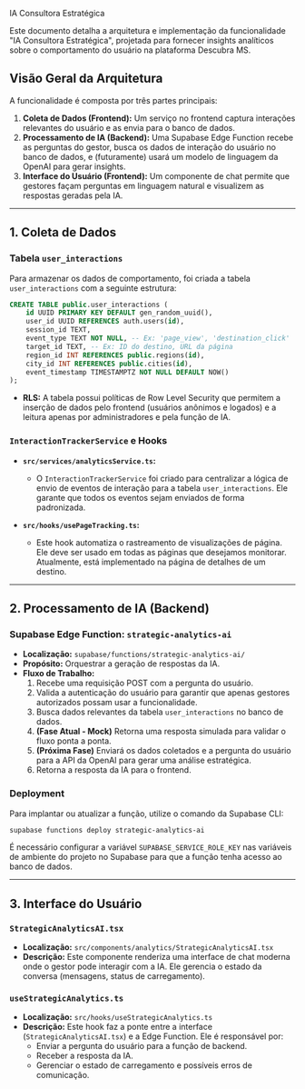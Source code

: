 IA Consultora Estratégica

Este documento detalha a arquitetura e implementação da funcionalidade "IA Consultora Estratégica", projetada para fornecer insights analíticos sobre o comportamento do usuário na plataforma Descubra MS.

## Visão Geral da Arquitetura

A funcionalidade é composta por três partes principais:

1.  **Coleta de Dados (Frontend):** Um serviço no frontend captura interações relevantes do usuário e as envia para o banco de dados.
2.  **Processamento de IA (Backend):** Uma Supabase Edge Function recebe as perguntas do gestor, busca os dados de interação do usuário no banco de dados, e (futuramente) usará um modelo de linguagem da OpenAI para gerar insights.
3.  **Interface do Usuário (Frontend):** Um componente de chat permite que gestores façam perguntas em linguagem natural e visualizem as respostas geradas pela IA.

---

## 1. Coleta de Dados

### Tabela `user_interactions`

Para armazenar os dados de comportamento, foi criada a tabela `user_interactions` com a seguinte estrutura:

```sql
CREATE TABLE public.user_interactions (
    id UUID PRIMARY KEY DEFAULT gen_random_uuid(),
    user_id UUID REFERENCES auth.users(id),
    session_id TEXT,
    event_type TEXT NOT NULL, -- Ex: 'page_view', 'destination_click'
    target_id TEXT, -- Ex: ID do destino, URL da página
    region_id INT REFERENCES public.regions(id),
    city_id INT REFERENCES public.cities(id),
    event_timestamp TIMESTAMPTZ NOT NULL DEFAULT NOW()
);
```

-   **RLS:** A tabela possui políticas de Row Level Security que permitem a inserção de dados pelo frontend (usuários anônimos e logados) e a leitura apenas por administradores e pela função de IA.

### `InteractionTrackerService` e Hooks

-   **`src/services/analyticsService.ts`:**
    -   O `InteractionTrackerService` foi criado para centralizar a lógica de envio de eventos de interação para a tabela `user_interactions`. Ele garante que todos os eventos sejam enviados de forma padronizada.

-   **`src/hooks/usePageTracking.ts`:**
    -   Este hook automatiza o rastreamento de visualizações de página. Ele deve ser usado em todas as páginas que desejamos monitorar. Atualmente, está implementado na página de detalhes de um destino.

---

## 2. Processamento de IA (Backend)

### Supabase Edge Function: `strategic-analytics-ai`

-   **Localização:** `supabase/functions/strategic-analytics-ai/`
-   **Propósito:** Orquestrar a geração de respostas da IA.
-   **Fluxo de Trabalho:**
    1.  Recebe uma requisição POST com a pergunta do usuário.
    2.  Valida a autenticação do usuário para garantir que apenas gestores autorizados possam usar a funcionalidade.
    3.  Busca dados relevantes da tabela `user_interactions` no banco de dados.
    4.  **(Fase Atual - Mock)** Retorna uma resposta simulada para validar o fluxo ponta a ponta.
    5.  **(Próxima Fase)** Enviará os dados coletados e a pergunta do usuário para a API da OpenAI para gerar uma análise estratégica.
    6.  Retorna a resposta da IA para o frontend.

### Deployment

Para implantar ou atualizar a função, utilize o comando da Supabase CLI:

```bash
supabase functions deploy strategic-analytics-ai
```

É necessário configurar a variável `SUPABASE_SERVICE_ROLE_KEY` nas variáveis de ambiente do projeto no Supabase para que a função tenha acesso ao banco de dados.

---

## 3. Interface do Usuário

### `StrategicAnalyticsAI.tsx`

-   **Localização:** `src/components/analytics/StrategicAnalyticsAI.tsx`
-   **Descrição:** Este componente renderiza uma interface de chat moderna onde o gestor pode interagir com a IA. Ele gerencia o estado da conversa (mensagens, status de carregamento).

### `useStrategicAnalytics.ts`

-   **Localização:** `src/hooks/useStrategicAnalytics.ts`
-   **Descrição:** Este hook faz a ponte entre a interface (`StrategicAnalyticsAI.tsx`) e a Edge Function. Ele é responsável por:
    -   Enviar a pergunta do usuário para a função de backend.
    -   Receber a resposta da IA.
    -   Gerenciar o estado de carregamento e possíveis erros de comunicação. 